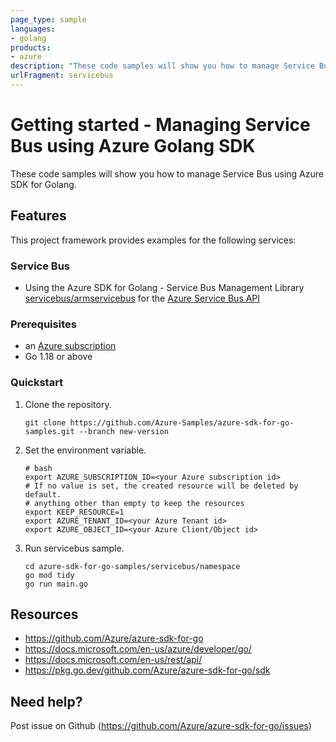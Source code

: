 ```yaml
---
page_type: sample
languages:
- golang
products:
- azure
description: "These code samples will show you how to manage Service Bus Manager using Azure SDK for Golang."
urlFragment: servicebus
---
```


# Getting started - Managing Service Bus using Azure Golang SDK

These code samples will show you how to manage Service Bus using Azure SDK for Golang.

## Features

This project framework provides examples for the following services:

### Service Bus
* Using the Azure SDK for Golang - Service Bus Management Library [servicebus/armservicebus](https://pkg.go.dev/github.com/Azure/azure-sdk-for-go/sdk/resourcemanager/servicebus/armservicebus) for the [Azure Service Bus API](https://docs.microsoft.com/en-us/rest/api/servicebus/)

### Prerequisites
* an [Azure subscription](https://azure.microsoft.com)
* Go 1.18 or above

### Quickstart

1. Clone the repository.

    ```
    git clone https://github.com/Azure-Samples/azure-sdk-for-go-samples.git --branch new-version
    ```
   
2. Set the environment variable.

   ```
   # bash
   export AZURE_SUBSCRIPTION_ID=<your Azure subscription id> 
   # If no value is set, the created resource will be deleted by default.
   # anything other than empty to keep the resources
   export KEEP_RESOURCE=1 
   export AZURE_TENANT_ID=<your Azure Tenant id>          
   export AZURE_OBJECT_ID=<your Azure Client/Object id> 
   ```

3. Run servicebus sample.

    ```
    cd azure-sdk-for-go-samples/servicebus/namespace
    go mod tidy
    go run main.go
    ```
   
## Resources

- https://github.com/Azure/azure-sdk-for-go
- https://docs.microsoft.com/en-us/azure/developer/go/
- https://docs.microsoft.com/en-us/rest/api/
- https://pkg.go.dev/github.com/Azure/azure-sdk-for-go/sdk

## Need help?

Post issue on Github (https://github.com/Azure/azure-sdk-for-go/issues)
